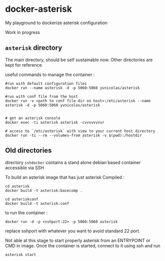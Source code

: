docker-asterisk
===============

My playground to dockerize asterisk configuration

Work in progress

## `asterisk` directory

The main directory, should be self sustainable now. Other directories are kept for reference.

useful commands to manage the container :

```
#run with default configuration files
docker run --name asterisk -d -p 5060:5060 yvnicolas/asterisk

#run with conf file from the host
docker run -v <path to conf file dir on host>:/etc/asterisk --name asterisk -d -p 5060:5060 yvnicolas/asterisk


# get an asterisk console
docker exec -ti asterisk asterisk -cvvvvvvvvr

# access to `/etc/asterisk` with view to your current host directory
docker run -ti --rm --volumes-from asterisk -v $(pwd):/hostdir

```


## Old directories

directory `sshdocker` contains a stand alone debian based container accessible via SSH

To build an asterisk image that has just asterisk Compiled :

```
cd asterisk
docker build -t asterisk:basecomp .
```


```
cd asteriskconf
docker build -t asterisk:conf
```

to run the container :

```
docker run -d -p <sshport:22> -p 5060:5060 asterisk
```
replace sshport with whatever you want to avoid standard 22 port.

Not able at this stage to start properly asterisk from an ENTRYPOINT or CMD in image. Once the container is started, connect to it using ssh and run
```
asterisk start
```